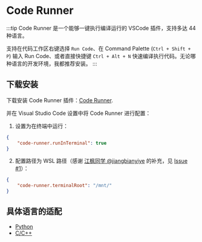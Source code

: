 # Code Runner

:::tip
Code Runner 是一个能够一键执行编译运行的 VSCode 插件，支持多达 44 种语言。

支持在代码工作区右键选择 `Run Code`、在 Command Palette (`Ctrl + Shift + P`) 输入 Run Code、或者直接快捷键 `Ctrl + Alt + N` 快速编译执行代码。无论哪种语言的开发环境，我都推荐安装。
:::

## 下载安装

下载安装 Code Runner 插件：[Code Runner](https://marketplace.visualstudio.com/items?itemName=formulahendry.code-runner).

并在 Visual Studio Code 设置中将 Code Runner 进行配置：

1. 设置为在终端中运行：

```json
{
    "code-runner.runInTerminal": true
}
```

2. 配置路径为 WSL 路径（感谢 [江枫同学 @jiangbianyiye](https://github.com/jiangbianyiye) 的补充，见 [Issue #1](https://github.com/spencerwoo98/Dev-on-Windows-with-WSL/issues/1)）：

```json
{
    "code-runner.terminalRoot": "/mnt/"
}
```

## 具体语言的适配

- [Python](/3-VSCode/3-3-Python.html#code-runner)
- [C/C++](/3-VSCode/3-4-C_Cpp.html#一键编译运行)